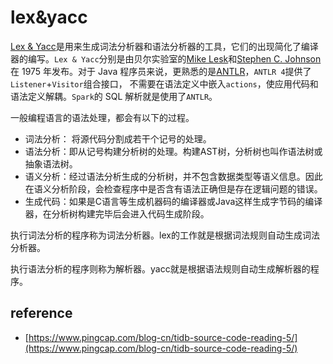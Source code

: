 # lex&yacc

[Lex & Yacc](http://dinosaur.compilertools.net/)是用来生成词法分析器和语法分析器的工具，它们的出现简化了编译器的编写。`Lex & Yacc`分别是由贝尔实验室的[Mike Lesk](https://en.wikipedia.org/wiki/Mike_Lesk)和[Stephen C. Johnson](https://en.wikipedia.org/wiki/Stephen_C._Johnson)在 1975 年发布。对于 Java 程序员来说，更熟悉的是[ANTLR](http://www.antlr.org/)，`ANTLR 4`提供了`Listener`+`Visitor`组合接口， 不需要在语法定义中嵌入`actions`，使应用代码和语法定义解耦。`Spark`的 SQL 解析就是使用了`ANTLR`。

一般编程语言的语法处理，都会有以下的过程。

* 词法分析： 将源代码分割成若干个记号的处理。
* 语法分析：即从记号构建分析树的处理。构建AST树，分析树也叫作语法树或抽象语法树。
* 语义分析：经过语法分析生成的分析树，并不包含数据类型等语义信息。因此在语义分析阶段，会检查程序中是否含有语法正确但是存在逻辑问题的错误。
* 生成代码：如果是C语言等生成机器码的编译器或Java这样生成字节码的编译器，在分析树构建完毕后会进入代码生成阶段。

执行词法分析的程序称为词法分析器。lex的工作就是根据词法规则自动生成词法分析器。

执行语法分析的程序则称为解析器。yacc就是根据语法规则自动生成解析器的程序。

## reference

* [https://www.pingcap.com/blog-cn/tidb-source-code-reading-5/](https://www.pingcap.com/blog-cn/tidb-source-code-reading-5/)

